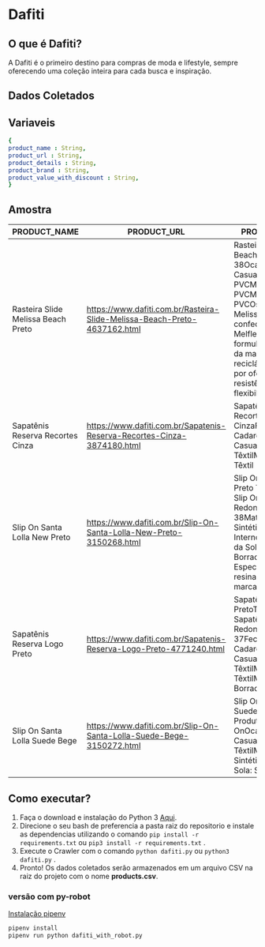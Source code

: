 # **Dafiti**

## O que é Dafiti?

A Dafiti é o primeiro destino para compras de moda e lifestyle, sempre oferecendo uma coleção inteira para cada busca e inspiração.

## **Dados Coletados**

## Variaveis

```yaml
{
product_name : String,
product_url : String,
product_details : String,
product_brand : String,
product_value_with_discount : String,
}
```

## Amostra

| PRODUCT_NAME | PRODUCT_URL | PRODUCT_DETAILS | PRODUCT_BRAND | PRODUCT_VALUE_WITH_DISCOUNT |
| --- | --- | --- | --- | --- |
| Rasteira Slide Melissa Beach Preto | https://www.dafiti.com.br/Rasteira-Slide-Melissa-Beach-Preto-4637162.html | Rasteira Slide Melissa Beach PretoTamanho: 38Ocasião/Estilo: CasualMaterial Externo: PVCMaterial Interno: PVCMaterial da Sola: PVCOs produtos Melissa são confeccionados em Melflex, PVC de formulação exclusiva da marca, 100% reciclável, responsável por oferecer resistência, maciez e flexibilidade às peças. | Melissa | R$ 109,90 |
| Sapatênis Reserva Recortes Cinza | https://www.dafiti.com.br/Sapatenis-Reserva-Recortes-Cinza-3874180.html | Sapatênis Reserva Recortes CinzaFechamento: CadarçoOcasião/Estilo: CasualMaterial: TêxtilMaterial Interno: Têxtil | Reserva | R$ 164,99 |
| Slip On Santa Lolla New Preto | https://www.dafiti.com.br/Slip-On-Santa-Lolla-New-Preto-3150268.html | Slip On Santa Lolla New Preto Tipo de Produto: Slip OnBico: RedondoTamanho: 38Material: SintéticoMaterial Interno: TêxtilMaterial da Sola: BorrachaCaracterísticas Especiais: Acabamento resinado e detalhe da marca. | Santa Lolla | R$ 79,99 |
| Sapatênis Reserva Logo Preto | https://www.dafiti.com.br/Sapatenis-Reserva-Logo-Preto-4771240.html | Sapatênis Reserva Logo PretoTipo de Produto: SapatênisBico: RedondoTamanho: 37Fechamento: CadarçoOcasião/Estilo: CasualMaterial Externo: TêxtilMaterial Interno: TêxtilMaterial da Sola: Borracha | Reserva | R$ 189,99 |
| Slip On Santa Lolla Suede Bege | https://www.dafiti.com.br/Slip-On-Santa-Lolla-Suede-Bege-3150272.html | Slip On Santa Lolla Suede Bege Tipo de Produto: Slip OnOcasião/Estilo: CasualMaterial Externo: TêxtilMaterial Interno: SintéticoMaterial da Sola: Sintético | Santa Lolla | R$ 79,99 |

## Como executar?

1. Faça o download e instalação do Python 3 [Aqui](https://www.python.org/).
2. Direcione o seu bash de preferencia a pasta raiz do repositorio e instale as dependencias utilizando o comando ```pip install -r requirements.txt``` ou ```pip3 install -r requirements.txt``` .
3. Execute o Crawler com o comando ```python dafiti.py``` ou ```python3 dafiti.py``` .
4. Pronto! Os dados coletados serão armazenados em um arquivo CSV na raiz do projeto com o nome **products.csv**.




### versão com py-robot 

[Instalação pipenv](https://github.com/pypa/pipenv#installation)

```sh
pipenv install
pipenv run python dafiti_with_robot.py
```